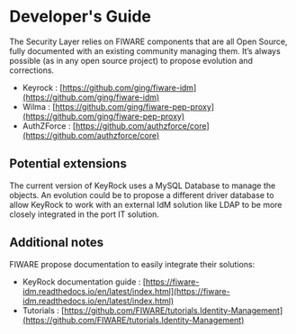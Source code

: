 # Developer's Guide

The Security Layer relies on FIWARE components that are all Open Source, fully documented with an existing community managing them. It’s always possible (as in any open source project) to propose evolution and corrections.

* Keyrock : [https://github.com/ging/fiware-idm](https://github.com/ging/fiware-idm)
* Wilma : [https://github.com/ging/fiware-pep-proxy](https://github.com/ging/fiware-pep-proxy)
* AuthZForce : [https://github.com/authzforce/core](https://github.com/authzforce/core)

## Potential extensions
The current version of KeyRock uses a MySQL Database to manage the objects. An evolution could be to propose a different driver database to allow KeyRock to work with an external IdM solution like LDAP to be more closely integrated in the port IT solution.


## Additional notes
FIWARE propose documentation to easily integrate their solutions: 
* KeyRock documentation guide : [https://fiware-idm.readthedocs.io/en/latest/index.html](https://fiware-idm.readthedocs.io/en/latest/index.html)
* Tutorials : [https://github.com/FIWARE/tutorials.Identity-Management](https://github.com/FIWARE/tutorials.Identity-Management)
